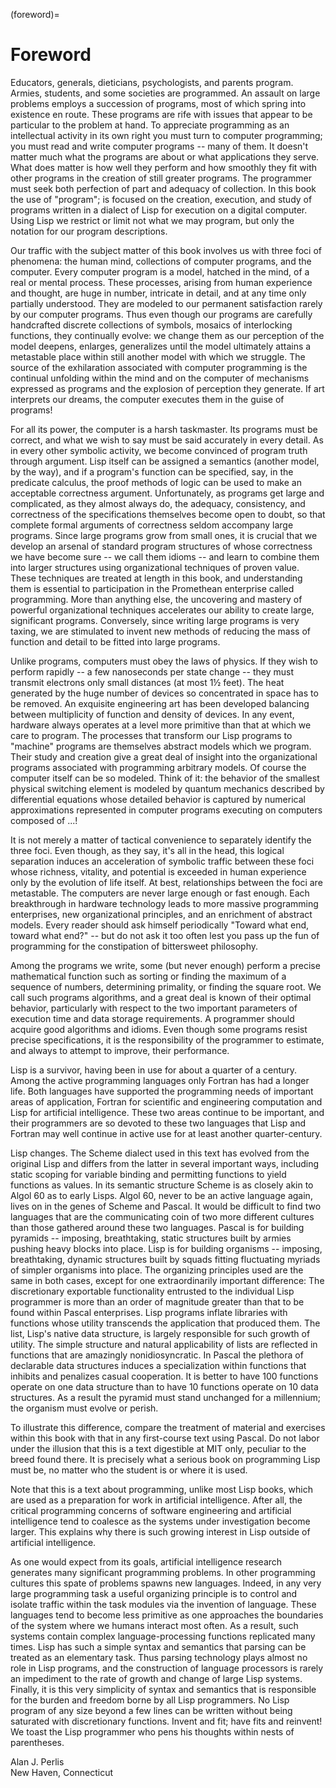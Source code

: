 (foreword)=
# Foreword

Educators, generals, dieticians, psychologists, and parents program.
Armies, students, and some societies are programmed.
An assault on large problems employs a succession of programs, most of which spring into existence en route.
These programs are rife with issues that appear to be particular to the problem at hand.
To appreciate programming as an intellectual activity in its own right you must turn to computer programming; you must read and write computer programs -- many of them.
It doesn't matter much what the programs are about or what applications they serve.
What does matter is how well they perform and how smoothly they fit with other programs in the creation of still greater programs.
The programmer must seek both perfection of part and adequacy of collection.
In this book the use of "program"; is focused on the creation, execution, and study of programs written in a dialect of Lisp for execution on a digital computer.
Using Lisp we restrict or limit not what we may program, but only the notation for our program descriptions.


Our traffic with the subject matter of this book involves us with three foci of phenomena: the human mind, collections of computer programs, and the computer.
Every computer program is a model, hatched in the mind, of a real or mental process.
These processes, arising from human experience and thought, are huge in number, intricate in detail, and at any time only partially understood.
They are modeled to our permanent satisfaction rarely by our computer programs.
Thus even though our programs are carefully handcrafted discrete collections of symbols, mosaics of interlocking functions, they continually evolve: we change them as our perception of the model deepens, enlarges, generalizes until the model ultimately attains a metastable place within still another model with which we struggle.
The source of the exhilaration associated with computer programming is the continual unfolding within the mind and on the computer of mechanisms expressed as programs and the explosion of perception they generate.
If art interprets our dreams, the computer executes them in the guise of programs!


For all its power, the computer is a harsh taskmaster.
Its programs must be correct, and what we wish to say must be said accurately in every detail.
As in every other symbolic activity, we become convinced of program truth through argument.
Lisp itself can be assigned a semantics (another model, by the way), and if a program's function can be specified, say, in the predicate calculus, the proof methods of logic can be used to make an acceptable correctness argument.
Unfortunately, as programs get large and complicated, as they almost always do, the adequacy, consistency, and correctness of the specifications themselves become open to doubt, so that complete formal arguments of correctness seldom accompany large programs.
Since large programs grow from small ones, it is crucial that we develop an arsenal of standard program structures of whose correctness we have become sure -- we call them idioms -- and learn to combine them into larger structures using organizational techniques of proven value.
These techniques are treated at length in this book, and understanding them is essential to participation in the Promethean enterprise called programming.
More than anything else, the uncovering and mastery of powerful organizational techniques accelerates our ability to create large, significant programs.
Conversely, since writing large programs is very taxing, we are stimulated to invent new methods of reducing the mass of function and detail to be fitted into large programs.


Unlike programs, computers must obey the laws of physics.
If they wish to perform rapidly -- a few nanoseconds per state change -- they must transmit electrons only small distances (at most 1&frac12; feet).
The heat generated by the huge number of devices so concentrated in space has to be removed.
An exquisite engineering art has been developed balancing between multiplicity of function and density of devices.
In any event, hardware always operates at a level more primitive than that at which we care to program.
The processes that transform our Lisp programs to "machine" programs are themselves abstract models which we program.
Their study and creation give a great deal of insight into the organizational programs associated with programming arbitrary models.
Of course the computer itself can be so modeled.
Think of it: the behavior of the smallest physical switching element is modeled by quantum mechanics described by differential equations whose detailed behavior is captured by numerical approximations represented in computer programs executing on computers composed of ...!


It is not merely a matter of tactical convenience to separately identify the three foci.
Even though, as they say, it's all in the head, this logical separation induces an acceleration of symbolic traffic between these foci whose richness, vitality, and potential is exceeded in human experience only by the evolution of life itself.
At best, relationships between the foci are metastable.
The computers are never large enough or fast enough.
Each breakthrough in hardware technology leads to more massive programming enterprises, new organizational principles, and an enrichment of abstract models.
Every reader should ask himself periodically "Toward what end, toward what end?" -- but do not ask it too often lest you pass up the fun of programming for the constipation of bittersweet philosophy.


Among the programs we write, some (but never enough) perform a precise mathematical function such as sorting or finding the maximum of a sequence of numbers, determining primality, or finding the square root.
We call such programs algorithms, and a great deal is known of their optimal behavior, particularly with respect to the two important parameters of execution time and data storage requirements.
A programmer should acquire good algorithms and idioms.
Even though some programs resist precise specifications, it is the responsibility of the programmer to estimate, and always to attempt to improve, their performance.


Lisp is a survivor, having been in use for about a quarter of a century.
Among the active programming languages only Fortran has had a longer life.
Both languages have supported the programming needs of important areas of application, Fortran for scientific and engineering computation and Lisp for artificial intelligence.
These two areas continue to be important, and their programmers are so devoted to these two languages that Lisp and Fortran may well continue in active use for at least another quarter-century.


Lisp changes.
The Scheme dialect used in this text has evolved from the original Lisp and differs from the latter in several important ways, including static scoping for variable binding and permitting functions to yield functions as values.
In its semantic structure Scheme is as closely akin to Algol 60 as to early Lisps.
Algol 60, never to be an active language again, lives on in the genes of Scheme and Pascal.
It would be difficult to find two languages that are the communicating coin of two more different cultures than those gathered around these two languages.
Pascal is for building pyramids -- imposing, breathtaking, static structures built by armies pushing heavy blocks into place.
Lisp is for building organisms -- imposing, breathtaking, dynamic structures built by squads fitting fluctuating myriads of simpler organisms into place.
The organizing principles used are the same in both cases, except for one extraordinarily important difference: The discretionary exportable functionality entrusted to the individual Lisp programmer is more than an order of magnitude greater than that to be found within Pascal enterprises.
Lisp programs inflate libraries with functions whose utility transcends the application that produced them.
The list, Lisp's native data structure, is largely responsible for such growth of utility.
The simple structure and natural applicability of lists are reflected in functions that are amazingly nonidiosyncratic.
In Pascal the plethora of declarable data structures induces a specialization within functions that inhibits and penalizes casual cooperation.
It is better to have 100 functions operate on one data structure than to have 10 functions operate on 10 data structures.
As a result the pyramid must stand unchanged for a millennium; the organism must evolve or perish.


To illustrate this difference, compare the treatment of material and exercises within this book with that in any first-course text using Pascal.
Do not labor under the illusion that this is a text digestible at MIT only, peculiar to the breed found there.
It is precisely what a serious book on programming Lisp must be, no matter who the student is or where it is used.


Note that this is a text about programming, unlike most Lisp books, which are used as a preparation for work in artificial intelligence.
After all, the critical programming concerns of software engineering and artificial intelligence tend to coalesce as the systems under investigation become larger.
This explains why there is such growing interest in Lisp outside of artificial intelligence.


As one would expect from its goals, artificial intelligence research generates many significant programming problems.
In other programming cultures this spate of problems spawns new languages.
Indeed, in any very large programming task a useful organizing principle is to control and isolate traffic within the task modules via the invention of language.
These languages tend to become less primitive as one approaches the boundaries of the system where we humans interact most often.
As a result, such systems contain complex language-processing functions replicated many times.
Lisp has such a simple syntax and semantics that parsing can be treated as an elementary task.
Thus parsing technology plays almost no role in Lisp programs, and the construction of language processors is rarely an impediment to the rate of growth and change of large Lisp systems.
Finally, it is this very simplicity of syntax and semantics that is responsible for the burden and freedom borne by all Lisp programmers.
No Lisp program of any size beyond a few lines can be written without being saturated with discretionary functions.
Invent and fit; have fits and reinvent! We toast the Lisp programmer who pens his thoughts within nests of parentheses.

Alan J.
Perlis<br>
New Haven, Connecticut

<br>